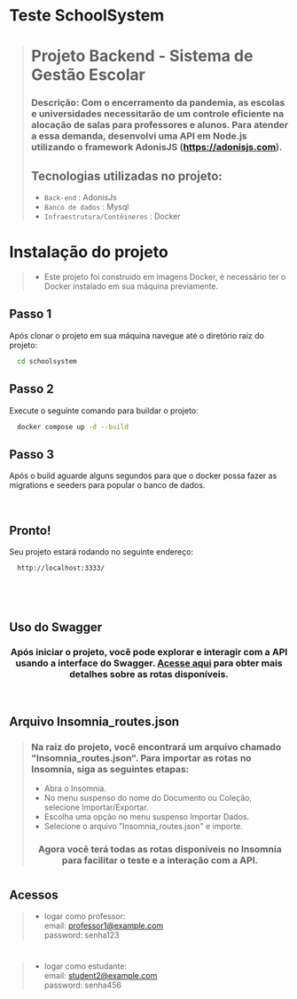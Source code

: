 # Teste SchoolSystem

>
>
> # Projeto Backend - Sistema de Gestão Escolar
>
> ### Descrição: Com o encerramento da pandemia, as escolas e universidades necessitarão de um controle eficiente na alocação de salas para professores e alunos. Para atender a essa demanda, desenvolvi uma API em Node.js utilizando o framework AdonisJS (https://adonisjs.com).
>
>
> ## Tecnologias utilizadas no projeto:
>  - `Back-end` : AdonisJs
>  - `Banco de dados` : Mysql
>  - `Infraestrutura/Contêineres` : Docker
>
>#

# Instalação do projeto

> - Este projeto foi construido em imagens Docker, é necessário ter o Docker instalado em sua máquina previamente.

 ## Passo 1
   Após clonar o projeto em sua máquina navegue até o diretório raiz do projeto:
```bash
  cd schoolsystem
```

 ## Passo 2
   Execute o seguinte comando para buildar o projeto:
```bash
  docker compose up -d --build
```

 ## Passo 3
   Após o build aguarde alguns segundos para que o docker possa fazer as migrations e seeders para popular o banco de dados.

<br>


 ## Pronto!
   Seu projeto estará rodando no seguinte endereço:
```bash
  http://localhost:3333/
```

#
<br>
 
 ## Uso do Swagger
 <h3 align="center">Após iniciar o projeto, você pode explorar e interagir com a API usando a interface do Swagger. <a href="http://localhost:3333/docs">Acesse aqui</a> para obter mais detalhes sobre as rotas disponíveis.</h3>

<br>

## Arquivo Insomnia_routes.json

>
> ### Na raiz do projeto, você encontrará um arquivo chamado "Insomnia_routes.json". Para importar as rotas no Insomnia, siga as seguintes etapas:
> - Abra o Insomnia.
> - No menu suspenso do nome do Documento ou Coleção, selecione Importar/Exportar.
> - Escolha uma opção no menu suspenso Importar Dados.
> - Selecione o arquivo "Insomnia_routes.json" e importe.
> <h3 align="center">Agora você terá todas as rotas disponíveis no Insomnia para facilitar o teste e a interação com a API.</h3>
>
>#

## Acessos

> - logar como professor: <br>
> email: professor1@example.com <br>
> password: senha123

#

> - logar como estudante: <br>
> email: student2@example.com <br>
> password: senha456
#